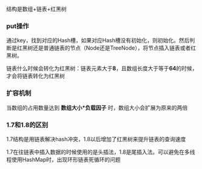 结构是数组+链表+红黑树

### put操作

通过key，找到对应的Hash槽，如果对应Hash槽没有初始化，则初始化。然后判断是红黑树还是普通链表的节点（Node还是TreeNode），将节点插入链表或者红黑树。

链表什么时候会转化为红黑树：链表元素大于**8**，且数组长度大于等于**64**的时候，才会将链表转化为红黑树

### 扩容机制

当数组的占用数量达到 **数组大小*负载因子** 时，数组大小会扩展为原来的两倍



### 1.7和1.8的区别

1.7结构是用链表解决hash冲突，1.8以后增加了红黑树来提升链表的查询速度

1.7在往链表中插入数据的时候使用的是头插法，1.8是尾插入法。可以避免在多线程使用HashMap时，出现环形链表死循环的问题